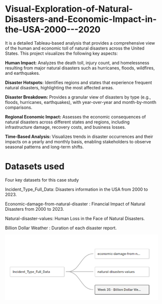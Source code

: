 # Visual-Exploration-of-Natural-Disasters-and-Economic-Impact-in-the-USA-2000---2020


It is a  detailed Tableau-based analysis that provides a comprehensive view of the human and economic toll of natural disasters across the United States. This project visualizes the following key aspects:

**Human Impact:** Analyzes the death toll, injury count, and homelessness resulting from major natural disasters such as hurricanes, floods, wildfires, and earthquakes.

**Disaster Hotspots:** Identifies regions and states that experience frequent natural disasters, highlighting the most affected areas.

**Disaster Breakdown:** Provides a granular view of disasters by type (e.g., floods, hurricanes, earthquakes), with year-over-year and month-by-month comparisons.

**Regional Economic Impact:** Assesses the economic consequences of natural disasters across different states and regions, including infrastructure damage, recovery costs, and business losses.

**Time-Based Analysis:** Visualizes trends in disaster occurrences and their impacts on a yearly and monthly basis, enabling stakeholders to observe seasonal patterns and long-term shifts.


# Datasets used

Four key datasets for this case study

Incident_Type_Full_Data: Disasters information in the USA from 2000 to 2023.

Economic-damage-from-natural-disaster : Financial Impact of Natural Disasters from 2000 to 2023.

Natural-disaster-values: Human Loss in the Face of Natural Disasters.

Billion Dollar Weather : Duration of each disaster  report.

![image alt](https://github.com/SindhujaMaheswaran/Visual-Exploration-of-Natural-Disasters-and-Economic-Impact-in-the-USA-2000---2020/blob/fdfd918b352585d21b32eac31bc91153d0b0ac2d/Screenshot%202024-10-10%20190835.png)




